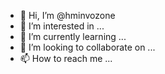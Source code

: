 - 👋 Hi, I’m @hminvozone
- 👀 I’m interested in ...
- 🌱 I’m currently learning ...
- 💞️ I’m looking to collaborate on ...
- 📫 How to reach me ...

<!---
hminvozone/hminvozone is a ✨ special ✨ repository because its `README.md` (this file) appears on your GitHub profile.
You can click the Preview link to take a look at your changes.
--->
